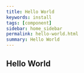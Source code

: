 ```yaml
---
title: Hello World  
keywords: install
tags: [component]
sidebar: home_sidebar
permalink: hello-world.html
summary: Hello World    
---
```


## Hello World  